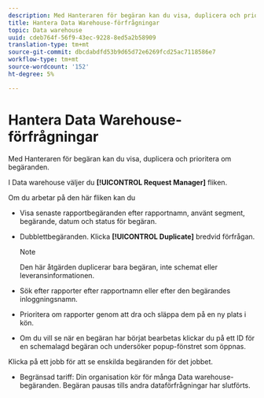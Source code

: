 ```yaml
---
description: Med Hanteraren för begäran kan du visa, duplicera och prioritera om begäranden.
title: Hantera Data Warehouse-förfrågningar
topic: Data warehouse
uuid: cdeb764f-56f9-43ec-9228-8ed5a2b58909
translation-type: tm+mt
source-git-commit: dbcdabdfd53b9d65d72e6269fcd25ac7118586e7
workflow-type: tm+mt
source-wordcount: '152'
ht-degree: 5%

---
```



# Hantera Data Warehouse-förfrågningar

Med Hanteraren för begäran kan du visa, duplicera och prioritera om begäranden.

I Data warehouse väljer du **[!UICONTROL Request Manager]** fliken.

Om du arbetar på den här fliken kan du

* Visa senaste rapportbegäranden efter rapportnamn, använt segment, begärande, datum och status för begäran.
* Dubblettbegäranden. Klicka **[!UICONTROL Duplicate]** bredvid förfrågan.

   >[!NOTE]
   >
   >Den här åtgärden duplicerar bara begäran, inte schemat eller leveransinformationen.

* Sök efter rapporter efter rapportnamn eller efter den begärandes inloggningsnamn.
* Prioritera om rapporter genom att dra och släppa dem på en ny plats i kön.
* Om du vill se när en begäran har börjat bearbetas klickar du på ett ID för en schemalagd begäran och undersöker popup-fönstret som öppnas.

Klicka på ett jobb för att se enskilda begäranden för det jobbet.

* Begränsad tariff: Din organisation kör för många Data warehouse-begäranden. Begäran pausas tills andra dataförfrågningar har slutförts.
